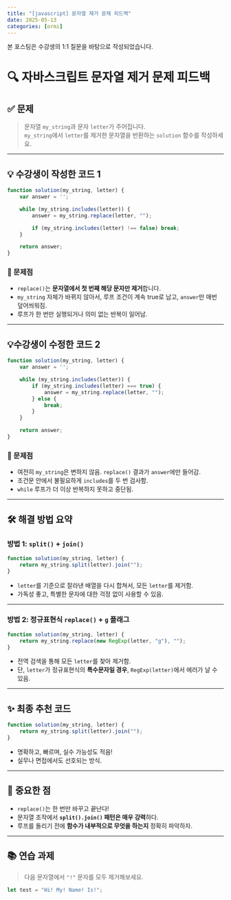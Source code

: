 ```yaml
---
title: "[javascript] 문자열 제거 문제 피드백"
date: 2025-05-13
categories: [ormi]
---
```

본 포스팅은 수강생의 1:1 질문을 바탕으로 작성되었습니다. 


# 🔍 자바스크립트 문자열 제거 문제 피드백
 
## ✅ 문제
> 문자열 `my_string`과 문자 `letter`가 주어집니다.  
> `my_string`에서 `letter`를 제거한 문자열을 반환하는 `solution` 함수를 작성하세요.

---

## 💡 수강생이 작성한 코드 1

```js
function solution(my_string, letter) {
    var answer = '';

    while (my_string.includes(letter)) {
        answer = my_string.replace(letter, "");

        if (my_string.includes(letter) !== false) break;
    }

    return answer;
}
````

### 🧩 문제점

* `replace()`는 **문자열에서 첫 번째 해당 문자만 제거**합니다.
* `my_string` 자체가 바뀌지 않아서, 루프 조건이 계속 true로 남고, `answer`만 매번 덮어씌워짐.
* 루프가 한 번만 실행되거나 의미 없는 반복이 일어남.

---

## 💡수강생이 수정한 코드 2

```js 
function solution(my_string, letter) {
    var answer = '';

    while (my_string.includes(letter)) {
        if (my_string.includes(letter) === true) {
            answer = my_string.replace(letter, "");
        } else {
            break;
        }
    }

    return answer;
}
````

### 🧩 문제점

* 여전히 `my_string`은 변하지 않음. `replace()` 결과가 `answer`에만 들어감.
* 조건문 안에서 불필요하게 `includes`를 두 번 검사함.
* `while` 루프가 더 이상 반복하지 못하고 중단됨.

---

## 🛠 해결 방법 요약

### 방법 1: `split()` + `join()`

```js
function solution(my_string, letter) {
    return my_string.split(letter).join("");
}
```

* `letter`를 기준으로 잘라낸 배열을 다시 합쳐서, 모든 `letter`를 제거함.
* 가독성 좋고, 특별한 문자에 대한 걱정 없이 사용할 수 있음.

---

### 방법 2: 정규표현식 `replace()` + `g` 플래그

```js
function solution(my_string, letter) {
    return my_string.replace(new RegExp(letter, "g"), "");
}
```

* 전역 검색을 통해 모든 `letter`를 찾아 제거함.
* 단, `letter`가 정규표현식의 **특수문자일 경우**, `RegExp(letter)`에서 에러가 날 수 있음.

---

## ✨ 최종 추천 코드

```js
function solution(my_string, letter) {
    return my_string.split(letter).join("");
}
```

* 명확하고, 빠르며, 실수 가능성도 적음!
* 실무나 면접에서도 선호되는 방식.

---

## 🧠 중요한 점

* `replace()`는 한 번만 바꾸고 끝난다!
* 문자열 조작에서 **`split().join()` 패턴은 매우 강력**하다.
* 루프를 돌리기 전에 **함수가 내부적으로 무엇을 하는지** 정확히 파악하자.

---

## 📚 연습 과제

> 다음 문자열에서 `"!"` 문자를 모두 제거해보세요.

```js
let test = "Hi! My! Name! Is!";
```



